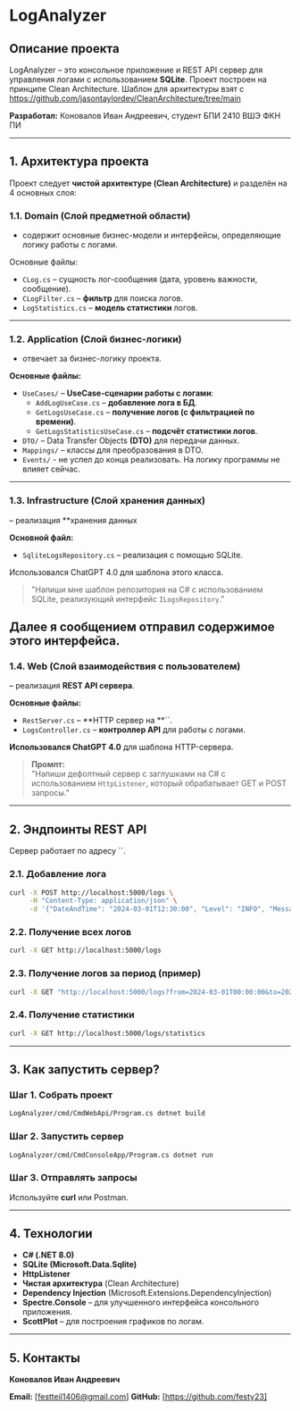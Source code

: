 # **LogAnalyzer**

## **Описание проекта**

LogAnalyzer – это консольное приложение и REST API сервер для управления логами с использованием **SQLite**. Проект построен на принципе Clean Architecture.
Шаблон для архитектуры взят с https://github.com/jasontaylordev/CleanArchitecture/tree/main

 **Разработал:** Коновалов Иван Андреевич, студент БПИ 2410 ВШЭ ФКН ПИ

---

## **1. Архитектура проекта**

Проект следует **чистой архитектуре (Clean Architecture)** и разделён на 4 основных слоя:

### **1.1. Domain (Слой предметной области)**

- содержит основные бизнес-модели и интерфейсы, определяющие логику работы с логами.

Основные файлы:

- `CLog.cs` – сущность лог-сообщения (дата, уровень важности, сообщение).
- `CLogFilter.cs` – **фильтр** для поиска логов.
- `LogStatistics.cs` – **модель статистики** логов.
---

### **1.2. Application (Слой бизнес-логики)**

- отвечает за бизнес-логику проекта.

**Основные файлы:**

- `UseCases/` – **UseCase-сценарии работы с логами**:
  - `AddLogUseCase.cs` – **добавление лога в БД**.
  - `GetLogsUseCase.cs` – **получение логов (с фильтрацией по времени)**.
  - `GetLogsStatisticsUseCase.cs` – **подсчёт статистики логов**.
- `DTO/` – Data Transfer Objects **(DTO)** для передачи данных.
- `Mappings/` – классы для преобразования в DTO.
- `Events/` - не успел до конца реализовать. На логику программы не влияет сейчас.
---

### **1.3. Infrastructure (Слой хранения данных)**

– реализация **хранения данных

**Основной файл:**

- `SqliteLogsRepository.cs` – реализация с помощью SQLite.

Использовался ChatGPT 4.0 для шаблона этого класса.

> "Напиши мне шаблон репозитория на C# с использованием SQLite, реализующий интерфейс `ILogsRepository`."

Далее я сообщением отправил содержимое этого интерфейса.
---

### **1.4. Web (Слой взаимодействия с пользователем)**

– реализация **REST API сервера**.

**Основные файлы:**

- `RestServer.cs` – **HTTP сервер на **``.
- `LogsController.cs` – **контроллер API** для работы с логами.

**Использовался ChatGPT 4.0** для шаблона HTTP-сервера.

> **Промпт:**\
> "Напиши дефолтный сервер с заглушками на C# с использованием `HttpListener`, который обрабатывает GET и POST запросы."
---

## **2. Эндпоинты REST API**

Сервер работает по адресу ``.

### **2.1. Добавление лога**

```sh
curl -X POST http://localhost:5000/logs \
     -H "Content-Type: application/json" \
     -d '{"DateAndTime": "2024-03-01T12:30:00", "Level": "INFO", "Message": "Сервер запущен успешно"}'
```

### **2.2. Получение всех логов**

```sh
curl -X GET http://localhost:5000/logs
```

### **2.3. Получение логов за период (пример)**

```sh
curl -X GET "http://localhost:5000/logs?from=2024-03-01T00:00:00&to=2024-03-01T23:59:59"
```

### **2.4. Получение статистики**

```sh
curl -X GET http://localhost:5000/logs/statistics
```
---

## **3. Как запустить сервер?**

### **Шаг 1. Собрать проект**

```sh
LogAnalyzer/cmd/CmdWebApi/Program.cs dotnet build
```

### **Шаг 2. Запустить сервер**

```sh
LogAnalyzer/cmd/CmdConsoleApp/Program.cs dotnet run
```

### **Шаг 3. Отправлять запросы**

Используйте **curl** или Postman.

---

## **4. Технологии**

- **C# (.NET 8.0)**
- **SQLite (Microsoft.Data.Sqlite)**
- **HttpListener**
- **Чистая архитектура** (Clean Architecture)
- **Dependency Injection** (Microsoft.Extensions.DependencyInjection)
- **Spectre.Console** – для улучшенного интерфейса консольного приложения.
- **ScottPlot** – для построения графиков по логам.

---

## **5. Контакты**

**Коновалов Иван Андреевич**

**Email:** [festteil1406@gmail.com]
**GitHub:** [https://github.com/festy23]

